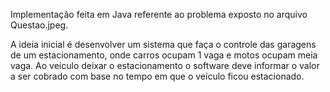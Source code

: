 Implementação feita em Java referente ao problema exposto no arquivo Questao.jpeg.

A ideia inicial é desenvolver um sistema que faça o controle das garagens de um estacionamento, onde carros ocupam 1 vaga e motos ocupam meia vaga.
Ao veículo deixar o estacionamento o software deve informar o valor a ser cobrado com base no tempo em que o veículo ficou estacionado.


